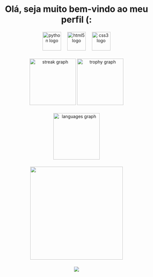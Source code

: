 <h1 align="center">Olá, seja muito bem-vindo ao meu perfil (:</h1>

###

<div align="center">
  <img src="https://skillicons.dev/icons?i=py" height="60" alt="python logo"  />
  <img width="12" />
  <img src="https://skillicons.dev/icons?i=html" height="60" alt="html5 logo"  />
  <img width="12" />
  <img src="https://skillicons.dev/icons?i=css" height="60" alt="css3 logo"  />
</div>

###

<div align="center">
  <img src="https://streak-stats.demolab.com?user=OtavioAugustodaRoza&locale=pt-br&mode=daily&theme=apprentice&hide_border=false&border_radius=5&order=3" height="150" alt="streak graph"  />
  <img src="https://github-profile-trophy.vercel.app?username=OtavioAugustodaRoza&theme=apprentice&column=-1&row=1&margin-w=8&margin-h=8&no-bg=false&no-frame=false&order=4" height="150" alt="trophy graph"  />
</div>

###

<div align="center">
  <img src="https://github-readme-stats.vercel.app/api/top-langs?username=OtavioAugustodaRoza&locale=pt-br&hide_title=false&layout=compact&card_width=320&langs_count=5&theme=apprentice&hide_border=false&order=2" height="150" alt="languages graph"  />
</div>

###

<div align="center">
  <img height="300" src="https://media.giphy.com/media/v1.Y2lkPWVjZjA1ZTQ3Z3lpZXlnOTAwdWNwZjNoeGozanNncnQyOWNwNHRlcms2OWd1N2g5ZyZlcD12MV9naWZzX3NlYXJjaCZjdD1n/qUOrFkvibKLqU/giphy.gif"  />
</div>

###

<div align="left">
</div>

###

<div align="center">
  <img src="https://visitor-badge.laobi.icu/badge?page_id=OtavioAugustodaRoza.OtavioAugustodaRoza&left_color=turquoise&right_color=turquoise"  />
</div>

###
